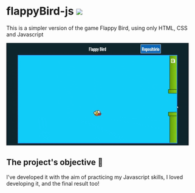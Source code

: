 # flappyBird-js <img src="https://raw.githubusercontent.com/TiagoDiass/flappyBird-js/master/imgs/passaro.png" width="35">

This is a simpler version of the game Flappy Bird, using only HTML, CSS and Javascript
  
![](gif-flappy-bird.gif)

## The project's objective :dart:
I've developed it with the aim of practicing my Javascript skills, I loved developing it, and the final result too!<br>

